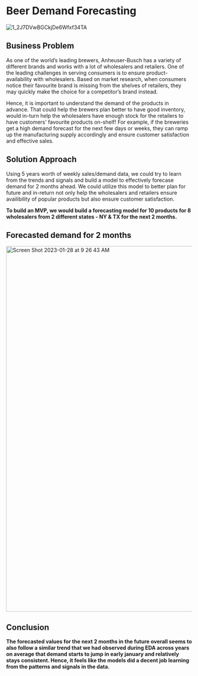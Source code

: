 # Beer Demand Forecasting
![1_2J7DVwBGCkjDe6Wfxf34TA](https://user-images.githubusercontent.com/50632051/214736349-a100de79-4ffa-43d1-ab5a-2efadd9575fb.png)


## Business Problem
As one of the world’s leading brewers, Anheuser-Busch has a variety of different brands and works with a lot of wholesalers and retailers. One of the leading challenges in serving consumers is to ensure product-availability with wholesalers. Based on market research, when consumers notice their favourite brand is missing from the shelves of retailers, they may quickly make the choice for a competitor’s brand instead.

Hence, it is important to understand the demand of the products in advance. That could help the brewers plan better to have good inventory, would in-turn help the wholesalers have enough stock for the retailers to have customers' favourite products on-shelf!  For example, if the breweries get a high demand forecast for the next few days or weeks, they can ramp up the manufacturing supply accordingly and ensure customer satisfaction and effective sales.

## Solution Approach
Using 5 years worth of weekly sales/demand data, we could try to learn from the trends and signals and build a model to effectively forecase demand for 2 months ahead. We could utilize this model to better plan for future and in-return not only help the wholesalers and retailers ensure availibility of popular products but also ensure customer satisfaction.

**To build an MVP, we would build a forecasting model for 10 products for 8 wholesalers from 2 different states - NY & TX for the next 2 months.**

## Forecasted demand for 2 months
<img width="988" alt="Screen Shot 2023-01-28 at 9 26 43 AM" src="https://user-images.githubusercontent.com/50632051/215272069-70e45d9a-9d61-46a8-a42a-1c0bdc2c8f66.png">


## Conclusion
**The forecasted values for the next 2 months in the future overall seems to also follow a similar trend that we had observed during EDA across years on average that demand starts to jump in early january and relatively stays consistent. Hence, it feels like the models did a decent job learning from the patterns and signals in the data.**
